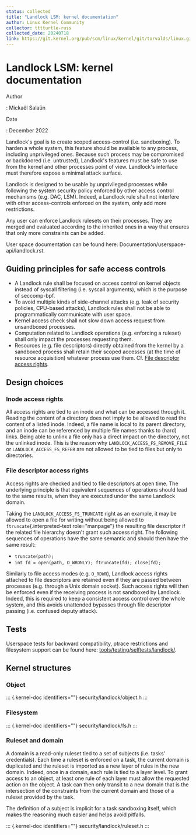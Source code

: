 ```yaml
---
status: collected
title: "Landlock LSM: kernel documentation"
author: Linux Kernel Community
collector: tttturtle-russ
collected_date: 20240718
link: https://git.kernel.org/pub/scm/linux/kernel/git/torvalds/linux.git/tree/Documentation/security/landlock.rst
---
```


# Landlock LSM: kernel documentation

Author

:   Mickaël Salaün

Date

:   December 2022

Landlock\'s goal is to create scoped access-control (i.e. sandboxing).
To harden a whole system, this feature should be available to any
process, including unprivileged ones. Because such process may be
compromised or backdoored (i.e. untrusted), Landlock\'s features must be
safe to use from the kernel and other processes point of view.
Landlock\'s interface must therefore expose a minimal attack surface.

Landlock is designed to be usable by unprivileged processes while
following the system security policy enforced by other access control
mechanisms (e.g. DAC, LSM). Indeed, a Landlock rule shall not interfere
with other access-controls enforced on the system, only add more
restrictions.

Any user can enforce Landlock rulesets on their processes. They are
merged and evaluated according to the inherited ones in a way that
ensures that only more constraints can be added.

User space documentation can be found here:
Documentation/userspace-api/landlock.rst.

## Guiding principles for safe access controls

-   A Landlock rule shall be focused on access control on kernel objects
    instead of syscall filtering (i.e. syscall arguments), which is the
    purpose of seccomp-bpf.
-   To avoid multiple kinds of side-channel attacks (e.g. leak of
    security policies, CPU-based attacks), Landlock rules shall not be
    able to programmatically communicate with user space.
-   Kernel access check shall not slow down access request from
    unsandboxed processes.
-   Computation related to Landlock operations (e.g. enforcing a
    ruleset) shall only impact the processes requesting them.
-   Resources (e.g. file descriptors) directly obtained from the kernel
    by a sandboxed process shall retain their scoped accesses (at the
    time of resource acquisition) whatever process use them. Cf. [File
    descriptor access rights](#file-descriptor-access-rights).

## Design choices

### Inode access rights

All access rights are tied to an inode and what can be accessed through
it. Reading the content of a directory does not imply to be allowed to
read the content of a listed inode. Indeed, a file name is local to its
parent directory, and an inode can be referenced by multiple file names
thanks to (hard) links. Being able to unlink a file only has a direct
impact on the directory, not the unlinked inode. This is the reason why
`LANDLOCK_ACCESS_FS_REMOVE_FILE` or `LANDLOCK_ACCESS_FS_REFER` are not
allowed to be tied to files but only to directories.

### File descriptor access rights

Access rights are checked and tied to file descriptors at open time. The
underlying principle is that equivalent sequences of operations should
lead to the same results, when they are executed under the same Landlock
domain.

Taking the `LANDLOCK_ACCESS_FS_TRUNCATE` right as an example, it may be
allowed to open a file for writing without being allowed to
`ftruncate`{.interpreted-text role="manpage"} the resulting file
descriptor if the related file hierarchy doesn\'t grant such access
right. The following sequences of operations have the same semantic and
should then have the same result:

-   `truncate(path);`
-   `int fd = open(path, O_WRONLY); ftruncate(fd); close(fd);`

Similarly to file access modes (e.g. `O_RDWR`), Landlock access rights
attached to file descriptors are retained even if they are passed
between processes (e.g. through a Unix domain socket). Such access
rights will then be enforced even if the receiving process is not
sandboxed by Landlock. Indeed, this is required to keep a consistent
access control over the whole system, and this avoids unattended
bypasses through file descriptor passing (i.e. confused deputy attack).

## Tests

Userspace tests for backward compatibility, ptrace restrictions and
filesystem support can be found here:
[tools/testing/selftests/landlock/](https://git.kernel.org/pub/scm/linux/kernel/git/stable/linux.git/tree/tools/testing/selftests/landlock/).

## Kernel structures

### Object

::: {.kernel-doc identifiers=""}
security/landlock/object.h
:::

### Filesystem

::: {.kernel-doc identifiers=""}
security/landlock/fs.h
:::

### Ruleset and domain

A domain is a read-only ruleset tied to a set of subjects (i.e. tasks\'
credentials). Each time a ruleset is enforced on a task, the current
domain is duplicated and the ruleset is imported as a new layer of rules
in the new domain. Indeed, once in a domain, each rule is tied to a
layer level. To grant access to an object, at least one rule of each
layer must allow the requested action on the object. A task can then
only transit to a new domain that is the intersection of the constraints
from the current domain and those of a ruleset provided by the task.

The definition of a subject is implicit for a task sandboxing itself,
which makes the reasoning much easier and helps avoid pitfalls.

::: {.kernel-doc identifiers=""}
security/landlock/ruleset.h
:::
